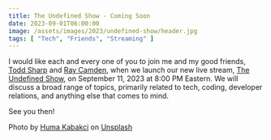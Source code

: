 ```yaml
---
title: The Undefined Show - Coming Soon
date: 2023-09-01T06:00:00
image: /assets/images/2023/undefined-show/header.jpg
tags: [ "Tech", "Friends", "Streaming" ]
---
```


I would like each and every one of you to join me and my good friends, [Todd Sharp](https://recursive.codes/) and [Ray Camden](https://www.raymondcamden.com/), when we launch our new live stream, [The Undefined Show](https://www.twitch.tv/theundefinedshow), on September 11, 2023 at 8:00 PM Eastern. We will discuss a broad range of topics, primarily related to tech, coding, developer relations, and anything else that comes to mind.

See you then!

Photo by <a href="https://unsplash.com/@humakabakci?utm_source=unsplash&utm_medium=referral&utm_content=creditCopyText">Huma Kabakci</a> on <a href="https://unsplash.com/photos/oRk4Ep65tRc?utm_source=unsplash&utm_medium=referral&utm_content=creditCopyText">Unsplash</a>
  